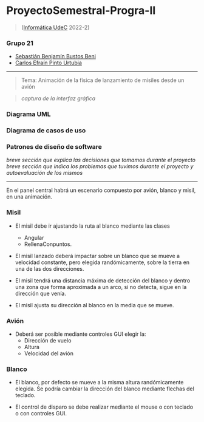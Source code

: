 # ProyectoSemestral-Progra-II

> ([Informática UdeC](https://fi.udec.cl/pregrado/ingenieria-civil-informatica/) 2022-2)

### Grupo 21
- [Sebastián Benjamín Bustos Beni](https://github.com/sebasinmas)
- [Carlos Efraín Pinto Urtubia](https://github.com/CxrlosKenobi)

---

> Tema: Animación de la física de lanzamiento de misiles desde un avión

> *captura de la interfaz gráfica*

### Diagrama UML

### Diagrama de casos de uso

### Patrones de diseño de software


*breve sección que explica las decisiones que tomamos durante el proyecto*
*breve sección que indica los problemas que tuvimos durante el proyecto y autoevaluación de los mismos*

---

En el panel central habrá un escenario compuesto por avión, blanco y misil, en una animación.

### Misil
- El misil debe ir ajustando la ruta al blanco mediante las clases
  - Angular
  - RellenaConpuntos.

- El misil lanzado deberá impactar sobre un blanco que se mueve a velocidad constante, pero elegida randómicamente, sobre la tierra en una de las dos direcciones.

- El misil tendrá una distancia máxima de detección del blanco y dentro una zona que forma aproximada a un arco, si no detecta, sigue en la dirección que venía.

- El misil ajusta su dirección al blanco en la media que se mueve.

### Avión
- Deberá ser posible mediante controles GUI elegir la:
  - Dirección de vuelo
  - Altura
  - Velocidad del avión

### Blanco
- El blanco, por defecto se mueve a la misma altura randómicamente elegida. Se podría cambiar la dirección del blanco mediante flechas del teclado. 

- El control de disparo se debe realizar mediante el mouse o con teclado o con controles GUI.
